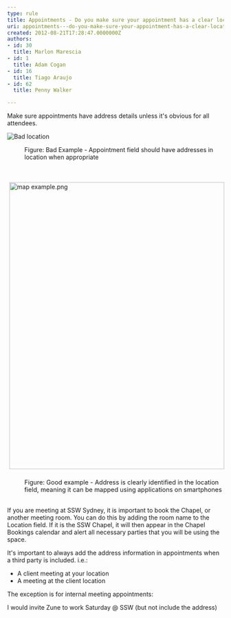 ```yaml
---
type: rule
title: Appointments - Do you make sure your appointment has a clear location address?
uri: appointments---do-you-make-sure-your-appointment-has-a-clear-location-address
created: 2012-08-21T17:28:47.0000000Z
authors:
- id: 30
  title: Marlon Marescia
- id: 1
  title: Adam Cogan
- id: 16
  title: Tiago Araujo
- id: 62
  title: Penny Walker

---
```


 
Make sure appointments have address details unless it's obvious for all attendees.
 <dl class="ssw15-rteElement-ImageArea"><dl class="ssw15-rteElement-ImageArea">​​​<img class="ms-rteCustom-ImageArea" alt="Bad location" src="/PublishingImages/appointment-location-bad-example.jpg"><br></dl><dd class="ssw15-rteElement-FigureBad">
​​​Figure&#58; Bad Example​ - Appointment field&#160;should have addresses in location when appropriate<br></dd><dl class="ssw15-rteElement-ImageArea">&#160;​<br></dl><img src="/SiteAssets/appointments-do-you-make-sure-your-appointment-has-a-clear-location-address/map%20example.png" alt="map example.png" style="margin&#58;5px;width&#58;500px;height&#58;667px;"><dd class="ssw15-rteElement-FigureGood"><span style="font-size&#58;0.9rem;background-color&#58;initial;">​<br></span><span style="font-size&#58;0.9rem;background-color&#58;initial;">F</span><span style="font-size&#58;0.9rem;background-color&#58;initial;">igure&#58; Good example - Address is clearly identified in the location field, meaning it can be&#160;mapped using&#160;applications on smartphones</span><span style="font-size&#58;0.9rem;background-color&#58;initial;"><br></span></dd>​<br></dl>
If you are meeting at SSW Sydney, it is important to book the Chapel, or another meeting room. You can do this by adding the room name to the Location field. If it is the SSW Chapel, it will then appear in the Chapel Bookings calendar and alert all necessary parties that you will be using the space.

It's important to always add the address information in appointments when a third party is included. i.e.:

- A client meeting at your location
- A meeting at the client location


The exception is for internal meeting appointments:


I would invite Zune to work Saturday @ SSW (but not include the address)


